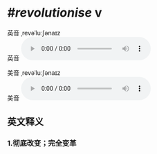 # ***\#revolutionise*** v
英音 ˌrevəˈluːʃənaɪz  
英音
<audio src="./media/revolutionise1_AAC.aac" controls="controls"></audio>

美音 ˌrevəˈluːʃənaɪz  
美音
<audio src="./media/revolutionise2_AAC.aac" controls="controls"></audio>



  

英文释义
---
### 1.**彻底改变；完全变革**  


